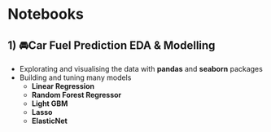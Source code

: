 # Notebooks


## 1) 🚘Car Fuel Prediction EDA & Modelling
- Explorating and visualising the data with **pandas** and **seaborn** packages
- Building and tuning many models 
   - **Linear Regression**
   - **Random Forest Regressor**
   - **Light GBM**
   - **Lasso**
   - **ElasticNet**
